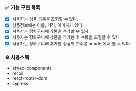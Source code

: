 ### ✅ 기능 구현 목록

- [x] 사용자는 상품 목록을 조회할 수 있다.
- [x] 상품정보에는 이름, 가격, 이미지가 있다.
- [x] 사용자는 장바구니에 상품을 추가할 수 있다.
- [x] 사용자는 장바구니에 상품을 추가한 후 수량을 조절할 수 있다.
- [x] 사용자는 장바구니에 추가한 상품의 갯수를 header에서 볼 수 있다.

### ⚙️ 사용스택

- styled-components
- recoil
- react-router-dom
- cypress
